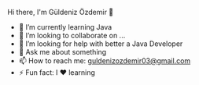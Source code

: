 Hi there, I'm Güldeniz Özdemir 👋

- 🌱 I’m currently learning Java
- 👯 I’m looking to collaborate on ...
- 🤔 I’m looking for help with better a Java Developer 
- 💬 Ask me about something
- 📫 How to reach me: guldenizozdemir03@gmail.com
- ⚡ Fun fact: I ❤️ learning
